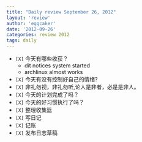 ```yaml
---
title: "Daily review September 26, 2012" 
layout: 'review'
author: 'eggcaker'
date: '2012-09-26'
categories: review 2012
tags: daily
---
```



  * `[X]` 今天有哪些收获？ 
    * dit notices system started 
    * archlinux almost works 
  * `[X]` 今天有没有控制好自己的情绪? 
  * `[X]` 非礼勿视，非礼勿听,论人是非者，必是是非人。 
  * `[X]` 今天的计划完成了吗？ 
  * `[X]` 今天的好习惯执行了吗？ 
  * `[X]` 整理收集篮 
  * `[X]` 写日记 
  * `[X]` 记账 
  * `[X]` 发布日志草稿 

